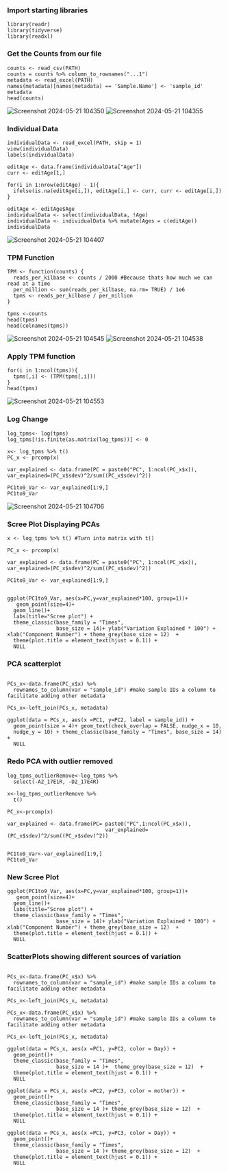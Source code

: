 ### Import starting libraries
```{r}
library(readr)
library(tidyverse)
library(readxl)
```
### Get the Counts from our file
```{r}
counts <- read_csv(PATH)
counts = counts %>% column_to_rownames("...1")
metadata <- read_excel(PATH)
names(metadata)[names(metadata) == 'Sample.Name'] <- 'sample_id'
metadata
head(counts)
```
![Screenshot 2024-05-21 104350](https://github.com/Aaronsupa/retinalVariationPCA/assets/77075455/30ab356b-48f2-4916-a2ac-8c6bdf8f31ea)
![Screenshot 2024-05-21 104355](https://github.com/Aaronsupa/retinalVariationPCA/assets/77075455/4178befd-e74a-4ab8-ac63-a8995dc53aeb)

### Individual Data
```{r}
individualData <- read_excel(PATH, skip = 1)
view(individualData)
labels(individualData)
```

```{r}
editAge <- data.frame(individualData["Age"])
curr <- editAge[1,]

for(i in 1:nrow(editAge) - 1){
  ifelse(is.na(editAge[i,]), editAge[i,] <- curr, curr <- editAge[i,])
}

editAge <- editAge$Age
individualData <- select(individualData, !Age)
individualData <- individualData %>% mutate(Ages = c(editAge))
individualData
```
![Screenshot 2024-05-21 104407](https://github.com/Aaronsupa/retinalVariationPCA/assets/77075455/24aa14a4-3cdc-4148-a83f-23c0241f58cd)

### TPM Function
```{r}
TPM <- function(counts) {
  reads_per_kilbase <- counts / 2000 #Because thats how much we can read at a time
  per_million <- sum(reads_per_kilbase, na.rm= TRUE) / 1e6
  tpms <- reads_per_kilbase / per_million
}

tpms <-counts 
head(tpms)
head(colnames(tpms))
```
![Screenshot 2024-05-21 104545](https://github.com/Aaronsupa/retinalVariationPCA/assets/77075455/02dc78a5-32b6-48c4-90be-2210efad6677)
![Screenshot 2024-05-21 104538](https://github.com/Aaronsupa/retinalVariationPCA/assets/77075455/7a97ad79-b1cc-4227-8a4d-518ea8faf78c)

### Apply TPM function
```{r}
for(i in 1:ncol(tpms)){
  tpms[,i] <- (TPM(tpms[,i]))
}
head(tpms)
```
![Screenshot 2024-05-21 104553](https://github.com/Aaronsupa/retinalVariationPCA/assets/77075455/79dc880d-f42d-4ae2-be4f-0a12d9d6b8bc)

### Log Change
```{r}
log_tpms<- log(tpms) 
log_tpms[!is.finite(as.matrix(log_tpms))] <- 0
```

```{r}
x<- log_tpms %>% t()
PC_x <- prcomp(x)

var_explained <- data.frame(PC = paste0("PC", 1:ncol(PC_x$x)), var_explained=(PC_x$sdev)^2/sum((PC_x$sdev)^2))

PC1to9_Var <- var_explained[1:9,]
PC1to9_Var
```
![Screenshot 2024-05-21 104706](https://github.com/Aaronsupa/retinalVariationPCA/assets/77075455/5b0c2620-df8d-4674-be38-48d4feb90b9d)

### Scree Plot Displaying PCAs
```{r}
x <- log_tpms %>% t() #Turn into matrix with t()

PC_x <- prcomp(x)

var_explained <- data.frame(PC = paste0("PC", 1:ncol(PC_x$x)), var_explained=(PC_x$sdev)^2/sum((PC_x$sdev)^2))

PC1to9_Var <- var_explained[1:9,]


ggplot(PC1to9_Var, aes(x=PC,y=var_explained*100, group=1))+ 
   geom_point(size=4)+
  geom_line()+
  labs(title="Scree plot") + 
  theme_classic(base_family = "Times", 
                base_size = 14)+ ylab("Variation Explained * 100") + xlab("Component Number") + theme_grey(base_size = 12)  +
  theme(plot.title = element_text(hjust = 0.1)) +
  NULL
```
### PCA scatterplot
```{r}

PCs_x<-data.frame(PC_x$x) %>%
  rownames_to_column(var = "sample_id") #make sample IDs a column to facilitate adding other metadata

PCs_x<-left_join(PCs_x, metadata)

ggplot(data = PCs_x, aes(x =PC1, y=PC2, label = sample_id)) +
  geom_point(size = 4)+ geom_text(check_overlap = FALSE, nudge_x = 10,
  nudge_y = 10) + theme_classic(base_family = "Times", base_size = 14) +
  NULL

```

### Redo PCA with outlier removed
```{r}
log_tpms_outlierRemove<-log_tpms %>%
  select(-A2_17E1R, -D2_17E4R)

x<-log_tpms_outlierRemove %>%
  t()

PC_x<-prcomp(x)

var_explained <- data.frame(PC= paste0("PC",1:ncol(PC_x$x)),
                                var_explained=(PC_x$sdev)^2/sum((PC_x$sdev)^2)) 


PC1to9_Var<-var_explained[1:9,] 
PC1to9_Var
```

### New Scree Plot
```{r}
ggplot(PC1to9_Var, aes(x=PC,y=var_explained*100, group=1))+ 
   geom_point(size=4)+
  geom_line()+
  labs(title="Scree plot") + 
  theme_classic(base_family = "Times", 
                base_size = 14)+ ylab("Variation Explained * 100") + xlab("Component Number") + theme_grey(base_size = 12)  +
  theme(plot.title = element_text(hjust = 0.1)) +
  NULL

```
### ScatterPlots showing different sources of variation
```{r}

PCs_x<-data.frame(PC_x$x) %>%
  rownames_to_column(var = "sample_id") #make sample IDs a column to facilitate adding other metadata

PCs_x<-left_join(PCs_x, metadata)

PCs_x<-data.frame(PC_x$x) %>%
  rownames_to_column(var = "sample_id") #make sample IDs a column to facilitate adding other metadata

PCs_x<-left_join(PCs_x, metadata)

ggplot(data = PCs_x, aes(x =PC1, y=PC2, color = Day)) +
  geom_point()+
  theme_classic(base_family = "Times", 
                base_size = 14 )+  theme_grey(base_size = 12)  +
  theme(plot.title = element_text(hjust = 0.1)) +
  NULL

ggplot(data = PCs_x, aes(x =PC2, y=PC3, color = mother)) +
  geom_point()+
  theme_classic(base_family = "Times", 
                base_size = 14 )+ theme_grey(base_size = 12)  +
  theme(plot.title = element_text(hjust = 0.1)) +
  NULL

ggplot(data = PCs_x, aes(x =PC1, y=PC3, color = Day)) +
  geom_point()+
  theme_classic(base_family = "Times", 
                base_size = 14 )+ theme_grey(base_size = 12)  +
  theme(plot.title = element_text(hjust = 0.1)) +
  NULL
```

